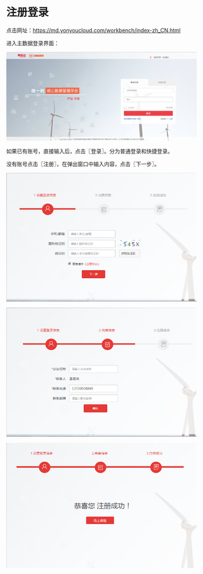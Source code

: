 # 注册登录

点击网址：https://md.yonyoucloud.com/workbench/index-zh_CN.html

进入主数据登录界面：

![](/articles/cloudmdm/2-/images/image2.png)

如果已有账号，直接输入后，点击〖登录〗。分为普通登录和快捷登录。

没有账号点击〖注册〗，在弹出窗口中输入内容，点击〖下一步〗。

![](/articles/cloudmdm/2-/images/image3.png)

![](/articles/cloudmdm/2-/images/image4.png)

![](/articles/cloudmdm/2-/images/image5.png)


